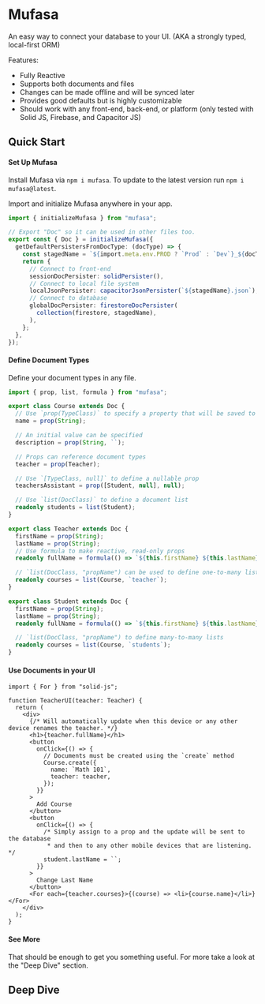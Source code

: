 # Mufasa

An easy way to connect your database to your UI. (AKA a strongly typed, local-first ORM)

Features:

- Fully Reactive
- Supports both documents and files
- Changes can be made offline and will be synced later
- Provides good defaults but is highly customizable
- Should work with any front-end, back-end, or platform (only tested with Solid JS, Firebase, and Capacitor JS)

## Quick Start

#### Set Up Mufasa

Install Mufasa via `npm i mufasa`. To update to the latest version run `npm i mufasa@latest`.

Import and initialize Mufasa anywhere in your app.

```ts
import { initializeMufasa } from "mufasa";

// Export "Doc" so it can be used in other files too.
export const { Doc } = initializeMufasa({
  getDefaultPersistersFromDocType: (docType) => {
    const stagedName = `${import.meta.env.PROD ? `Prod` : `Dev`}_${docType}`;
    return {
      // Connect to front-end
      sessionDocPersister: solidPersister(),
      // Connect to local file system
      localJsonPersister: capacitorJsonPersister(`${stagedName}.json`),
      // Connect to database
      globalDocPersister: firestoreDocPersister(
        collection(firestore, stagedName),
      ),
    };
  },
});
```

#### Define Document Types

Define your document types in any file.

```ts
import { prop, list, formula } from "mufasa";

export class Course extends Doc {
  // Use `prop(TypeClass)` to specify a property that will be saved to the database
  name = prop(String);

  // An initial value can be specified
  description = prop(String, ``);

  // Props can reference document types
  teacher = prop(Teacher);

  // Use `[TypeClass, null]` to define a nullable prop
  teachersAssistant = prop([Student, null], null);

  // Use `list(DocClass)` to define a document list
  readonly students = list(Student);
}

export class Teacher extends Doc {
  firstName = prop(String);
  lastName = prop(String);
  // Use formula to make reactive, read-only props
  readonly fullName = formula(() => `${this.firstName} ${this.lastName}`);

  // `list(DocClass, "propName") can be used to define one-to-many lists
  readonly courses = list(Course, `teacher`);
}

export class Student extends Doc {
  firstName = prop(String);
  lastName = prop(String);
  readonly fullName = formula(() => `${this.firstName} ${this.lastName}`);

  // `list(DocClass, "propName") to define many-to-many lists
  readonly courses = list(Course, `students`);
}
```

#### Use Documents in your UI

```tsx
import { For } from "solid-js";

function TeacherUI(teacher: Teacher) {
  return (
    <div>
      {/* Will automatically update when this device or any other device renames the teacher. */}
      <h1>{teacher.fullName}</h1>
      <button
        onClick={() => {
          // Documents must be created using the `create` method
          Course.create({
            name: `Math 101`,
            teacher: teacher,
          });
        }}
      >
        Add Course
      </button>
      <button
        onClick={() => {
          /* Simply assign to a prop and the update will be sent to the database
           * and then to any other mobile devices that are listening. */
          student.lastName = ``;
        }}
      >
        Change Last Name
      </button>
      <For each={teacher.courses}>{(course) => <li>{course.name}</li>}</For>
    </div>
  );
}
```

#### See More

That should be enough to get you something useful. For more take a look at the "Deep Dive" section.

## Deep Dive
